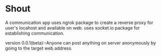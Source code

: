 # Shout
A communication app 
 uses ngrok package to create a reverse proxy for user's locahost and available on web.
 uses socket.io package for establishing communication.
 
version 0.0.1(beta):-Anyone can post anything on server anonymously by going to the target web address.
